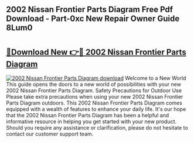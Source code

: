 ## 2002 Nissan Frontier Parts Diagram Free Pdf Download - Part-0xc New Repair Owner Guide 8Lum0

# <h2><a href="http://dfkajk.blite.top/?on=2002+Nissan+Frontier+Parts+Diagram">🔗Download New 👉🔴 2002 Nissan Frontier Parts Diagram</a></h2>

[![2002 Nissan Frontier Parts Diagram download](https://i.imgur.com/lujVjoI.png)](http://dfkajk.blite.top/?on=2002+Nissan+Frontier+Parts+Diagram)
Welcome to a New World This guide opens the doors to a new world of possibilities with your new 2002 Nissan Frontier Parts Diagram. Safety Precautions for Outdoor Use Please take extra precautions when using your new 2002 Nissan Frontier Parts Diagram outdoors. This 2002 Nissan Frontier Parts Diagram comes equipped with a wealth of features to enhance your daily life. It's our hope that the 2002 Nissan Frontier Parts Diagram has been a helpful and informative resource in helping you get started with your new product. Should you require any assistance or clarification, please do not hesitate to contact our customer support team.
